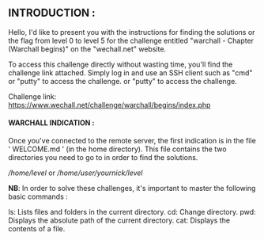 ## INTRODUCTION :

  Hello, I'd like to present you with the instructions for finding the solutions or the flag from level 0 to level 5 for the challenge entitled "warchall - Chapter (Warchall
begins)" on the "wechall.net" website.

  To access this challenge directly without wasting time, you'll find the challenge link attached. Simply log in and use an SSH client such as "cmd" or "putty" to access the challenge.
or "putty" to access the challenge.

 Challenge link: https://www.wechall.net/challenge/warchall/begins/index.php

#### WARCHALL INDICATION :

Once you've connected to the remote server, the first indication is in the file ' WELCOME.md ' (in the home directory). This file contains the two directories you need to go to in order to find the solutions.

*/home/level*
or
*/home/user/yournick/level*

**NB**: In order to solve these challenges, it's important to master the following basic commands :

  ls: Lists files and folders in the current directory.
 cd: Change directory.
 pwd: Displays the absolute path of the current directory.
 cat: Displays the contents of a file.



